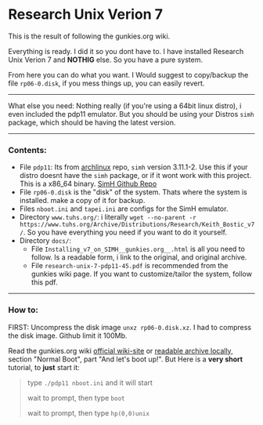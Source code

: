 # Research Unix Verion 7

This is the result of following the gunkies.org wiki.

Everything is ready. I did it so you dont have to. I have installed Research Unix Verion 7 and **NOTHIG** else. So you have a pure system.

From here you can do what you want. I Would suggest to copy/backup the file `rp06-0.disk`, if you mess things up, you can easily revert.

----

What else you need: Nothing really (if you're using a 64bit linux distro), i even included the pdp11 emulator. But you should be using your Distros `simh` package, which should be having the latest version.

----

### Contents:

- File `pdp11`: Its from [archlinux](https://archlinux.org/packages/community/x86_64/simh/) repo, `simh` version 3.11.1-2. Use this if your distro doesnt have the `simh` package, or if it wont work with this project. This is a x86_64 binary. [SimH Github Repo](https://github.com/simh/simh/)
- File `rp06-0.disk` is the "disk" of the system. Thats where the system is installed. make a copy of it for backup.
- Files `nboot.ini` and `tapei.ini` are configs for the SimH emulator.
- Directory `www.tuhs.org/`: i literally `wget --no-parent -r https://www.tuhs.org/Archive/Distributions/Research/Keith_Bostic_v7/`. So you have everything you need if you want to do it yourself.
- Directory `docs/`:
	- File `Installing_v7_on_SIMH__gunkies.org__.html` is all you need to follow. Is a readable form, i link to the original, and original archive.
	- File `research-unix-7-pdp11-45.pdf` is recommended from the gunkies wiki page. If you want to customize/tailor the system, follow this pdf.

----

### How to:

FIRST: Uncompress the disk image `unxz rp06-0.disk.xz`. I had to compress the disk image. Github limit it 100Mb.

Read the gunkies.org wiki [official wiki-site](https://gunkies.org/wiki/Installing_v7_on_SIMH) or [readable archive locally](docs/Installing_v7_on_SIMH__gunkies.org__.html), section "Normal Boot", part "And let's boot up!". But Here is a **very short** tutorial, to **just** start it:

>type `./pdp11 nboot.ini` and it will start
>
>wait to prompt, then type `boot`
>
>wait to prompt, then type `hp(0,0)unix`
